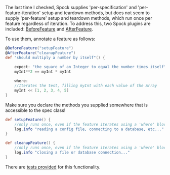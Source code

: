 The last time I checked, Spock supplies 'per-specification' and 'per-feature-iteration' setup and teardown methods, but does not seem to supply 'per-feature' setup and teardown methods, which run once per feature regardless of iteration. To address this, two Spock plugins are included: [BeforeFeature] and [AfterFeature].

[BeforeFeature]: BeforeFeature.groovy
[AfterFeature]: AfterFeature.groovy

To use them, annotate a feature as follows:

```groovy
@BeforeFeature("setupFeature")
@AfterFeature("cleanupFeature")
def "should multiply a number by itself"() {

    expect: "the square of an Integer to equal the number times itself"
    myInt**2 == myInt * myInt
    
    where:
    //Iterates the test, filling myInt with each value of the Array
    myInt << [1, 2, 3, 4, 5]
}
```

Make sure you declare the methods you supplied somewhere that is accessible to the spec class!

```groovy
def setupFeature() {
    //only runs once, even if the feature iterates using a 'where' block
    log.info "reading a config file, connecting to a database, etc..."
}

def cleanupFeature() {
    //only runs once, even if the feature iterates using a 'where' block
    log.info "closing a file or database connection..."
}
```

There are [tests provided] for this functionality.

[tests provided]: /util/src/test/groovy/util/spock


